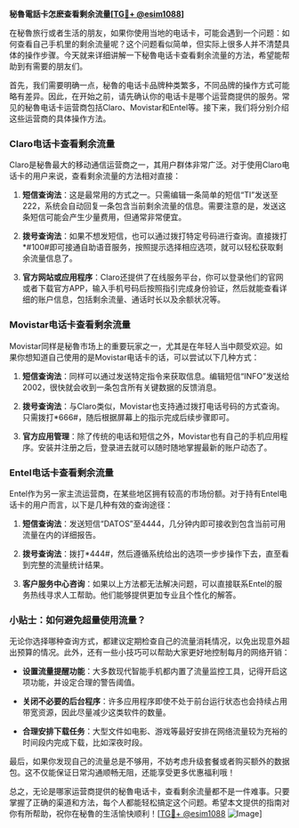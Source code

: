 **秘魯電話卡怎麽查看剩余流量[[TG💪+ @esim1088](https://t.me/s/esim1088)]**

在秘魯旅行或者生活的朋友，如果你使用当地的电话卡，可能会遇到一个问题：如何查看自己手机里的剩余流量呢？这个问题看似简单，但实际上很多人并不清楚具体的操作步骤。今天就来详细讲解一下秘魯电话卡查看剩余流量的方法，希望能帮助到有需要的朋友们。

首先，我们需要明确一点，秘魯的电话卡品牌种类繁多，不同品牌的操作方式可能略有差异。因此，在开始之前，请先确认你的电话卡是哪个运营商提供的服务。常见的秘魯电话卡运营商包括Claro、Movistar和Entel等。接下来，我们将分别介绍这些运营商的具体操作方法。

### Claro电话卡查看剩余流量

Claro是秘魯最大的移动通信运营商之一，其用户群体非常广泛。对于使用Claro电话卡的用户来说，查看剩余流量的方法相对直接：

1. **短信查询法**：这是最常用的方式之一。只需编辑一条简单的短信“TI”发送至222，系统会自动回复一条包含当前剩余流量的信息。需要注意的是，发送这条短信可能会产生少量费用，但通常非常便宜。
   
2. **拨号查询法**：如果不想发短信，也可以通过拨打特定号码进行查询。直接拨打*#100#即可接通自助语音服务，按照提示选择相应选项，就可以轻松获取剩余流量信息了。

3. **官方网站或应用程序**：Claro还提供了在线服务平台，你可以登录他们的官网或者下载官方APP，输入手机号码后按照指引完成身份验证，然后就能查看详细的账户信息，包括剩余流量、通话时长以及余额状况等。

### Movistar电话卡查看剩余流量

Movistar同样是秘魯市场上的重要玩家之一，尤其是在年轻人当中颇受欢迎。如果你想知道自己使用的是Movistar电话卡的话，可以尝试以下几种方式：

1. **短信查询法**：同样可以通过发送特定指令来获取信息。编辑短信“INFO”发送给2002，很快就会收到一条包含所有关键数据的反馈消息。

2. **拨号查询法**：与Claro类似，Movistar也支持通过拨打电话号码的方式查询。只需拨打*666#，随后根据屏幕上的指示完成后续步骤即可。

3. **官方应用管理**：除了传统的电话和短信之外，Movistar也有自己的手机应用程序。安装并注册之后，登录进去就可以随时随地掌握最新的账户动态了。

### Entel电话卡查看剩余流量

Entel作为另一家主流运营商，在某些地区拥有较高的市场份额。对于持有Entel电话卡的用户而言，以下是几种有效的查询途径：

1. **短信查询法**：发送短信“DATOS”至4444，几分钟内即可接收到包含当前可用流量在内的详细报告。

2. **拨号查询法**：拨打*444#，然后遵循系统给出的选项一步步操作下去，直至看到完整的流量统计结果。

3. **客户服务中心咨询**：如果以上方法都无法解决问题，可以直接联系Entel的服务热线寻求人工帮助。他们能够提供更加专业且个性化的解答。

### 小贴士：如何避免超量使用流量？

无论你选择哪种查询方式，都建议定期检查自己的流量消耗情况，以免出现意外超出预算的情况。此外，还有一些小技巧可以帮助大家更好地控制每月的网络开销：

- **设置流量提醒功能**：大多数现代智能手机都内置了流量监控工具，记得开启这项功能，并设定合理的警告阈值。
  
- **关闭不必要的后台程序**：许多应用程序即使不处于前台运行状态也会持续占用带宽资源，因此尽量减少这类软件的数量。

- **合理安排下载任务**：大型文件如电影、游戏等最好安排在网络流量较为充裕的时间段内完成下载，比如深夜时段。

最后，如果你发现自己的流量总是不够用，不妨考虑升级套餐或者购买额外的数据包。这不仅能保证日常沟通顺畅无阻，还能享受更多优惠福利哦！

总之，无论是哪家运营商提供的秘魯电话卡，查看剩余流量都不是一件难事。只要掌握了正确的渠道和方法，每个人都能轻松搞定这个问题。希望本文提供的指南对你有所帮助，祝你在秘魯的生活愉快顺利！[[TG💪+ @esim1088](https://t.me/s/esim1088) ![Image](https://i.postimg.cc/4NQfJmqS/Snipaste-2025-05-13-00-14-12.png)]